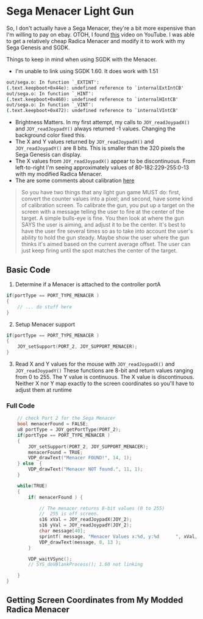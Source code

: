 # Sega Menacer Light Gun
So, I don't actually have a Sega Menacer, they're a bit more expensive 
than I'm willing to pay on ebay. OTOH, I found [this](https://www.youtube.com/watch?v=a9mCa0__SPQ)
video  on YouTube.   I was able to get a relatively cheap Radica Menacer
and modify it to work with my Sega Genesis and SGDK.


Things to keep in mind when using SGDK with the Menacer.
* I'm unable to link using SGDK 1.60.  It does work with 1.51
~~~cmd
out/sega.o: In function `_EXTINT':
(.text.keepboot+0x44e): undefined reference to `internalExtIntCB'
out/sega.o: In function `_HINT':
(.text.keepboot+0x460): undefined reference to `internalHIntCB'
out/sega.o: In function `_VINT':
(.text.keepboot+0x472): undefined reference to `internalVIntCB'
~~~
* Brightness Matters. In my first attempt, my calls to `JOY_readJoypadX()` and `JOY_readJoypadY()` always returned -1 values.   Changing the background color fixed this.
* The X and Y values returned by `JOY_readJoypadX()` and `JOY_readJoypadY()` are 8 bits.  This is smaller than the 320 pixels the Sega Genesis can display.
* The X values from `JOY_readJoypadX()` appear to be discontinuous.  From left-to-right I'm seeing approximately values of 80-182:229-255:0-13 with my modified Radica Menacer.
* The are some comments about calibration [here](http://gendev.spritesmind.net/forum/viewtopic.php?t=14&start=660)
> So you have two things that any light gun game MUST do: first, convert the 
> counter values into a pixel; and second, have some kind of calibration screen.
>  To calibrate the gun, you put up a target on the screen with a message 
>  telling the user to fire at the center of the target. A simple bulls-eye is 
>  fine. You then look at where the gun SAYS the user is aiming, and adjust it 
>  to be the center. It's best to have the user fire several times so as to take 
>  into account the user's ability to hold the gun steady. Maybe show the user 
>  where the gun thinks it's aimed based on the current average offset. The user 
>  can just keep firing until the spot matches the center of the target.

## Basic Code 
1. Determine if a Menacer is attached to the controller portA
~~~c
if(portType == PORT_TYPE_MENACER )
{
	// ... do stuff here
}		
~~~
2. Setup Menacer support
~~~c
if(portType == PORT_TYPE_MENACER )
{
	JOY_setSupport(PORT_2, JOY_SUPPORT_MENACER);
}
~~~
3. Read X and Y values for the mouse with `JOY_readJoypadX()` and `JOY_readJoypadY()`
These functions are 8-bit and return values ranging from 0 to 255.  The Y value is 
continuous.  The X value is discontinuous.   Neither X nor Y map exactly to the 
screen coordinates so you'll have to adjust them at runtime

### Full Code
~~~c
	// check Port 2 for the Sega Menacer
	bool menacerFound = FALSE;
	u8 portType = JOY_getPortType(PORT_2);
	if(portType == PORT_TYPE_MENACER )
	{
		JOY_setSupport(PORT_2, JOY_SUPPORT_MENACER);
		menacerFound = TRUE;
		VDP_drawText("Menacer FOUND!", 14, 1);
	} else  {
		VDP_drawText("Menacer NOT found.", 11, 1);
	}

	while(TRUE)
	{
		if( menacerFound ) {	

			// The menacer returns 8-bit values (0 to 255)
			//  255 is off screen.  
			s16 xVal = JOY_readJoypadX(JOY_2);
			s16 yVal = JOY_readJoypadY(JOY_2);
			char message[40];
			sprintf( message, "Menacer Values x:%d, y:%d      ", xVal, yVal );
			VDP_drawText(message, 8, 13 );
		}

		VDP_waitVSync();
		// SYS_doVBlankProcess(); 1.60 not linking

	}
}
~~~

## Getting Screen Coordinates from My Modded Radica Menacer





